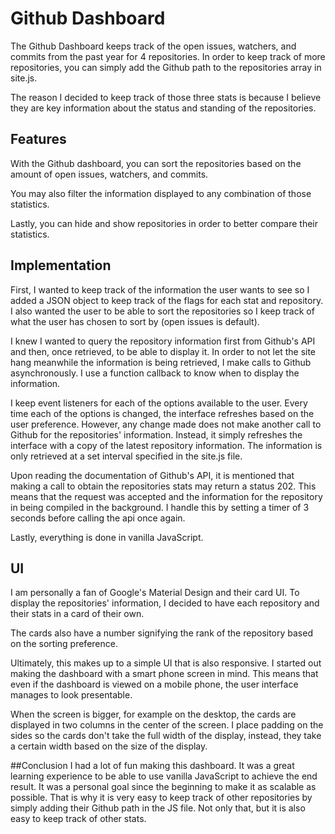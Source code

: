 # Github Dashboard
The Github Dashboard keeps track of the open issues, watchers, 
and commits from the past year for 4 repositories. In order to keep track 
of more repositories, you can simply add the Github path to the 
repositories array in site.js.

The reason I decided to keep track of those three stats is because I believe
they are key information about the status and standing of the repositories. 

## Features
With the Github dashboard, you can sort the repositories based on the amount 
of open issues, watchers, and commits. 

You may also filter the information displayed
to any combination of those statistics. 

Lastly, you can hide and show repositories in order to better compare their
statistics.

## Implementation
First, I wanted to keep track of the information the user wants to see so I added
a JSON object to keep track of the flags for each stat and repository. I also wanted
the user to be able to sort the repositories so I keep track of what the user has chosen 
to sort by (open issues is default).

I knew I wanted to query the repository information first from Github's API and then,
once retrieved, to be able to display it. In order to not let the site hang meanwhile
the information is being retrieved, I make calls to Github asynchronously. I use a 
function callback to know when to display the information.

I keep event listeners for each of the options available to the user. Every time 
each of the options is changed, the interface refreshes based on the user preference.
However, any change made does not make another call to Github for the repositories' 
information. Instead, it simply refreshes the interface with a copy of the latest
repository information. The information is only retrieved at a set interval specified 
in the site.js file.

Upon reading the documentation of Github's API, it is mentioned that making a call
to obtain the repositories stats may return a status 202. This means that the 
request was accepted and the information for the repository in being compiled in
the background. I handle this by setting a timer of 3 seconds before calling
the api once again.

Lastly, everything is done in vanilla JavaScript.

## UI
I am personally a fan of Google's Material Design and their card UI. To display
the repositories' information, I decided to have each repository and their stats 
in a card of their own.

The cards also have a number signifying the rank of the repository based on the 
sorting preference.

Ultimately, this makes up to a simple UI that is also responsive. I started out
making the dashboard with a smart phone screen in mind. This means that even if
the dashboard is viewed on a mobile phone, the user interface manages to look 
presentable.

When the screen is bigger, for example on the desktop, the cards are displayed in 
two columns in the center of the screen. I place padding on the sides so the cards
don't take the full width of the display, instead, they take a certain width based
on the size of the display.

##Conclusion
I had a lot of fun making this dashboard. It was a great learning experience to be 
able to use vanilla JavaScript to achieve the end result. It was a personal goal since
the beginning to make it as scalable as possible. That is why it is very easy to keep
track of other repositories by simply adding their Github path in the JS file.
Not only that, but it is also easy to keep track of other stats. 
